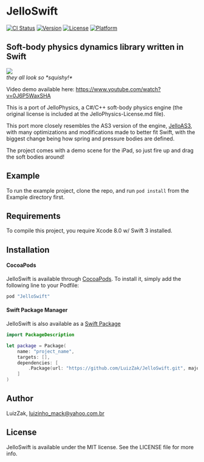 # JelloSwift

[![CI Status](http://img.shields.io/travis/LuizZak/JelloSwift.svg?style=flat)](https://travis-ci.org/LuizZak/JelloSwift)
[![Version](https://img.shields.io/cocoapods/v/JelloSwift.svg?style=flat)](http://cocoapods.org/pods/JelloSwift)
[![License](https://img.shields.io/cocoapods/l/JelloSwift.svg?style=flat)](http://cocoapods.org/pods/JelloSwift)
[![Platform](https://img.shields.io/cocoapods/p/JelloSwift.svg?style=flat)](http://cocoapods.org/pods/JelloSwift)

Soft-body physics dynamics library written in Swift
----------

![](http://i.imgur.com/mLgeLOl.png)  
_they all look so *squishy!\*_

Video demo available here: https://www.youtube.com/watch?v=0J6P5WaxSHA

This is a port of JelloPhysics, a C#/C++ soft-body physics engine (the original license is included at the JelloPhysics-License.md file).

This port more closely resembles the AS3 version of the engine, [JelloAS3](http://sourceforge.net/projects/jelloas3/), with many optimizations and modifications made to better fit Swift, with the biggest change being how spring and pressure bodies are defined.

The project comes with a demo scene for the iPad, so just fire up and drag the soft bodies around!

## Example

To run the example project, clone the repo, and run `pod install` from the Example directory first.

## Requirements

To compile this project, you require Xcode 8.0 w/ Swift 3 installed.

## Installation

#### CocoaPods

JelloSwift is available through [CocoaPods](http://cocoapods.org). To install
it, simply add the following line to your Podfile:

```ruby
pod "JelloSwift"
```

#### Swift Package Manager

JelloSwift is also available as a [Swift Package](https://swift.org/package-manager)

```swift
import PackageDescription

let package = Package(
    name: "project_name",
    targets: [],
    dependencies: [
        .Package(url: "https://github.com/LuizZak/JelloSwift.git", majorVersion: 0, minor: 11)
    ]
)
```

## Author

LuizZak, luizinho_mack@yahoo.com.br

## License

JelloSwift is available under the MIT license. See the LICENSE file for more info.
